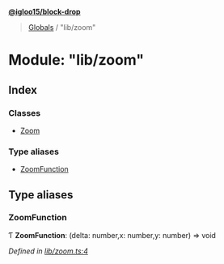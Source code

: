 **[@igloo15/block-drop](../README.md)**

> [Globals](../globals.md) / "lib/zoom"

# Module: "lib/zoom"

## Index

### Classes

* [Zoom](../classes/_lib_zoom_.zoom.md)

### Type aliases

* [ZoomFunction](_lib_zoom_.md#zoomfunction)

## Type aliases

### ZoomFunction

Ƭ  **ZoomFunction**: (delta: number,x: number,y: number) => void

*Defined in [lib/zoom.ts:4](https://github.com/igloo15/block-drop/blob/8f4b6bb/src/lib/zoom.ts#L4)*
